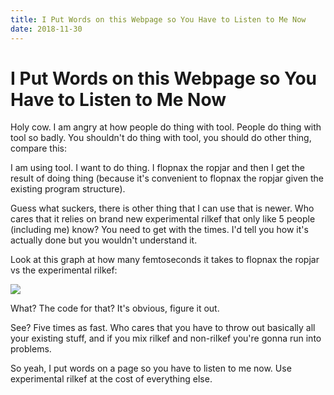 ```yaml
---
title: I Put Words on this Webpage so You Have to Listen to Me Now
date: 2018-11-30
---
```


# I Put Words on this Webpage so You Have to Listen to Me Now

Holy cow. I am angry at how people do thing with tool. People do thing with tool so badly. You shouldn't do thing with tool, you should do other thing, compare this:

I am using tool. I want to do thing. I flopnax the ropjar and then I get the result of doing thing (because it's convenient to flopnax the ropjar given the existing program structure). 

Guess what suckers, there is other thing that I can use that is newer. Who cares that it relies on brand new experimental rilkef that only like 5 people (including me) know? You need to get with the times. I'd tell you how it's actually done but you wouldn't understand it.

Look at this graph at how many femtoseconds it takes to flopnax the ropjar vs the experimental rilkef:

![](https://i.imgur.com/yOzgykI.png)

What? The code for that? It's obvious, figure it out.

See? Five times as fast. Who cares that you have to throw out basically all your existing stuff, and if you mix rilkef and non-rilkef you're gonna run into problems.

So yeah, I put words on a page so you have to listen to me now. Use experimental rilkef at the cost of everything else.
